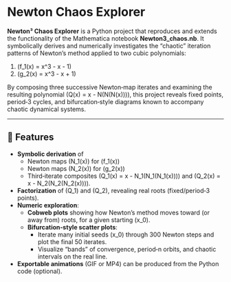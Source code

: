 # Newton Chaos Explorer

**Newton³ Chaos Explorer** is a Python project that reproduces and extends the functionality of the Mathematica notebook **Newton3_chaos.nb**. It symbolically derives and numerically investigates the “chaotic” iteration patterns of Newton’s method applied to two cubic polynomials:

1. \(f_1(x) = x^3 - x - 1\)  
2. \(g_2(x) = x^3 - x + 1\)  

By composing three successive Newton‐map iterates and examining the resulting polynomial \(Q(x) = x - N(N(N(x)))\), this project reveals fixed points, period‐3 cycles, and bifurcation‐style diagrams known to accompany chaotic dynamical systems.

---

## 🚀 Features

- **Symbolic derivation** of  
  - Newton maps \(N_1(x)\) for \(f_1(x)\)  
  - Newton maps \(N_2(x)\) for \(g_2(x)\)  
  - Third‐iterate composites \(Q_1(x) = x - N_1(N_1(N_1(x)))\) and \(Q_2(x) = x - N_2(N_2(N_2(x)))\).  
- **Factorization** of \(Q_1\) and \(Q_2\), revealing real roots (fixed/period‐3 points).  
- **Numeric exploration**:  
  - **Cobweb plots** showing how Newton’s method moves toward (or away from) roots, for a given starting \(x_0\).  
  - **Bifurcation‐style scatter plots**:
    - Iterate many initial seeds \(x_0\) through 300 Newton steps and plot the final 50 iterates.
    - Visualize “bands” of convergence, period‐n orbits, and chaotic intervals on the real line.  
- **Exportable animations** (GIF or MP4) can be produced from the Python code (optional).
